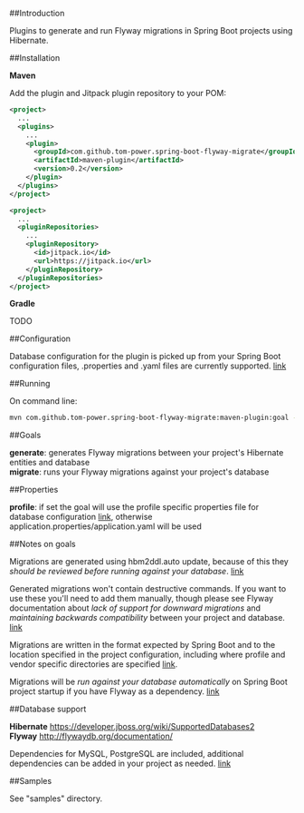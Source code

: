 ##Introduction

Plugins to generate and run Flyway migrations in Spring Boot projects using Hibernate.

##Installation

**Maven**

Add the plugin and Jitpack plugin repository to your POM:

```xml
<project>
  ...
  <plugins>
    ...
    <plugin>
      <groupId>com.github.tom-power.spring-boot-flyway-migrate</groupId>
      <artifactId>maven-plugin</artifactId>
      <version>0.2</version>
    </plugin>
  </plugins>
</project>
```

```xml
<project>
  ...
  <pluginRepositories>
    ...
    <pluginRepository>
      <id>jitpack.io</id>
      <url>https://jitpack.io</url>
    </pluginRepository>
  </pluginRepositories>
</project>
```

**Gradle**

TODO 
<!---
Add the plugin, buildscript and Jitpack repository to your build.gradle:

```gradle
apply plugin: 'spring-boot-flyway-migrate-gradle-plugin'
```

```gradle
buildscript {
    dependencies {
        classpath("com.github.tom-power:spring-boot-flyway-migrate-gradle-plugin:0.2")
    }
}
```

```gradle
repositories {
    ...
    maven { url "https://jitpack.io" }
}	
```
-->

##Configuration

Database configuration for the plugin is picked up from your Spring Boot configuration files, .properties and .yaml files are currently supported. [link](https://docs.spring.io/spring-boot/docs/current/reference/html/boot-features-external-config.html#boot-features-external-config-application-property-files)

##Running

On command line: 

```bash
mvn com.github.tom-power.spring-boot-flyway-migrate:maven-plugin:goal -Dkey=value
```

##Goals

**generate**: generates Flyway migrations between your project's Hibernate entities and database<br/>
**migrate**: runs your Flyway migrations against your project's database

##Properties

**profile**: if set the goal will use the profile specific properties file for database configuration [link](https://docs.spring.io/spring-boot/docs/current/reference/html/boot-features-external-config.html#boot-features-external-config-profile-specific-properties), otherwise application.properties/application.yaml will be used

##Notes on goals

Migrations are generated using hbm2ddl.auto update, because of this they *should be reviewed before running against your database*. [link](http://stackoverflow.com/questions/221379/hibernate-hbm2ddl-auto-update-in-production)

Generated migrations won't contain destructive commands. If you want to use these you'll need to add them manually, though please see Flyway documentation about *lack of support for downward migrations* and *maintaining backwards compatibility* between your project and database. [link](http://flywaydb.org/documentation/faq.html#downgrade)

Migrations are written in the format expected by Spring Boot and to the location specified in the project configuration, including where profile and vendor specific directories are specified  [link](https://docs.spring.io/spring-boot/docs/current/reference/html/howto-database-initialization.html#howto-execute-flyway-database-migrations-on-startup). 

Migrations will be *run against your database automatically* on Spring Boot project startup if you have Flyway as a dependency. [link](https://docs.spring.io/spring-boot/docs/current/reference/html/howto-database-initialization.html#howto-execute-flyway-database-migrations-on-startup)

##Database support

**Hibernate** https://developer.jboss.org/wiki/SupportedDatabases2<br/>
**Flyway** http://flywaydb.org/documentation/

Dependencies for MySQL, PostgreSQL are included, additional dependencies can be added in your project as needed. [link](https://maven.apache.org/guides/mini/guide-configuring-plugins.html#Using_the_dependencies_Tag)

##Samples

See "samples" directory.